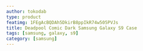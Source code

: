 ```yaml
---
author: tokodab
type: product
featimg: 1FEgAcBQDAh5DkirB8ppIkR74w505PVJs
title: Deadpool Comic Dark Samsung Galaxy S9 Case
tags: [samsung, galaxy, s9]
category: [samsung]
---
```


